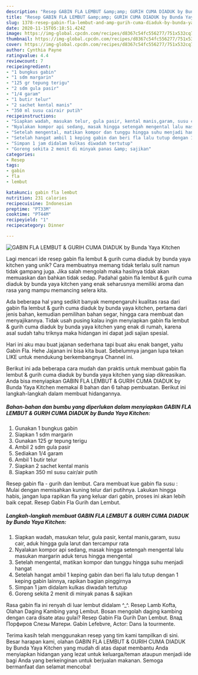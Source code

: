 ```yaml
---
description: "Resep GABIN FLA LEMBUT &amp;amp; GURIH CUMA DIADUK by Bunda Yaya Kitchen Anti Gagal"
title: "Resep GABIN FLA LEMBUT &amp;amp; GURIH CUMA DIADUK by Bunda Yaya Kitchen Anti Gagal"
slug: 1378-resep-gabin-fla-lembut-and-amp-gurih-cuma-diaduk-by-bunda-yaya-kitchen-anti-gagal
date: 2020-11-15T05:18:51.424Z
image: https://img-global.cpcdn.com/recipes/d8367c54fc556277/751x532cq70/gabin-fla-lembut-gurih-cuma-diaduk-by-bunda-yaya-kitchen-foto-resep-utama.jpg
thumbnail: https://img-global.cpcdn.com/recipes/d8367c54fc556277/751x532cq70/gabin-fla-lembut-gurih-cuma-diaduk-by-bunda-yaya-kitchen-foto-resep-utama.jpg
cover: https://img-global.cpcdn.com/recipes/d8367c54fc556277/751x532cq70/gabin-fla-lembut-gurih-cuma-diaduk-by-bunda-yaya-kitchen-foto-resep-utama.jpg
author: Cynthia Payne
ratingvalue: 4.4
reviewcount: 7
recipeingredient:
- "1 bungkus gabin"
- "1 sdm margarin"
- "125 gr tepung terigu"
- "2 sdm gula pasir"
- "1/4 garam"
- "1 butir telur"
- "2 sachet kental manis"
- "350 ml susu cairair putih"
recipeinstructions:
- "Siapkan wadah, masukan telur, gula pasir, kental manis,garam, susu cair, aduk hingga gula larut dan tercampur rata"
- "Nyalakan kompor api sedang, masak hingga setengah mengental lalu masukan margarin aduk terus hingga mengental"
- "Setelah mengental, matikan kompor dan tunggu hingga suhu menjadi hangat"
- "Setelah hangat ambil 1 keping gabin dan beri fla lalu tutup dengan 1 keping gabin lainnya, rapikan bagian pinggirnya"
- "Simpan 1 jam didalam kulkas diwadah tertutup"
- "Goreng sekita 2 menit di minyak panas &amp; sajikan"
categories:
- Resep
tags:
- gabin
- fla
- lembut

katakunci: gabin fla lembut 
nutrition: 231 calories
recipecuisine: Indonesian
preptime: "PT33M"
cooktime: "PT44M"
recipeyield: "1"
recipecategory: Dinner

---
```



![GABIN FLA LEMBUT &amp; GURIH CUMA DIADUK by Bunda Yaya Kitchen](https://img-global.cpcdn.com/recipes/d8367c54fc556277/751x532cq70/gabin-fla-lembut-gurih-cuma-diaduk-by-bunda-yaya-kitchen-foto-resep-utama.jpg)

Lagi mencari ide resep gabin fla lembut &amp; gurih cuma diaduk by bunda yaya kitchen yang unik? Cara membuatnya memang tidak terlalu sulit namun tidak gampang juga. Jika salah mengolah maka hasilnya tidak akan memuaskan dan bahkan tidak sedap. Padahal gabin fla lembut &amp; gurih cuma diaduk by bunda yaya kitchen yang enak seharusnya memiliki aroma dan rasa yang mampu memancing selera kita.

Ada beberapa hal yang sedikit banyak mempengaruhi kualitas rasa dari gabin fla lembut &amp; gurih cuma diaduk by bunda yaya kitchen, pertama dari jenis bahan, kemudian pemilihan bahan segar, hingga cara membuat dan menyajikannya. Tidak usah pusing kalau ingin menyiapkan gabin fla lembut &amp; gurih cuma diaduk by bunda yaya kitchen yang enak di rumah, karena asal sudah tahu triknya maka hidangan ini dapat jadi sajian spesial.

Hari ini aku mau buat jajanan sederhana tapi buat aku enak banget, yaitu Gabin Fla. Hehe Jajanan ini bisa kita buat. Sebelumnya jangan lupa tekan LIKE untuk mendukung berkembangnya Channel ini.


Berikut ini ada beberapa cara mudah dan praktis untuk membuat gabin fla lembut &amp; gurih cuma diaduk by bunda yaya kitchen yang siap dikreasikan. Anda bisa menyiapkan GABIN FLA LEMBUT &amp; GURIH CUMA DIADUK by Bunda Yaya Kitchen memakai 8 bahan dan 6 tahap pembuatan. Berikut ini langkah-langkah dalam membuat hidangannya.

<!--inarticleads1-->

##### Bahan-bahan dan bumbu yang diperlukan dalam menyiapkan GABIN FLA LEMBUT &amp; GURIH CUMA DIADUK by Bunda Yaya Kitchen:

1. Gunakan 1 bungkus gabin
1. Siapkan 1 sdm margarin
1. Gunakan 125 gr tepung terigu
1. Ambil 2 sdm gula pasir
1. Sediakan 1/4 garam
1. Ambil 1 butir telur
1. Siapkan 2 sachet kental manis
1. Siapkan 350 ml susu cair/air putih


Resep gabin fla - gurih dan lembut. Cara membuat kue gabin fla susu : Mulai dengan memisahkan kuning telur dari putihnya. Lakukan hingga habis, jangan lupa rapikan fla yang keluar dari gabin, proses ini akan lebih baik cepat. Resep Gabin Fla Gurih dan Lembut. 

<!--inarticleads2-->

##### Langkah-langkah membuat GABIN FLA LEMBUT &amp; GURIH CUMA DIADUK by Bunda Yaya Kitchen:

1. Siapkan wadah, masukan telur, gula pasir, kental manis,garam, susu cair, aduk hingga gula larut dan tercampur rata
1. Nyalakan kompor api sedang, masak hingga setengah mengental lalu masukan margarin aduk terus hingga mengental
1. Setelah mengental, matikan kompor dan tunggu hingga suhu menjadi hangat
1. Setelah hangat ambil 1 keping gabin dan beri fla lalu tutup dengan 1 keping gabin lainnya, rapikan bagian pinggirnya
1. Simpan 1 jam didalam kulkas diwadah tertutup
1. Goreng sekita 2 menit di minyak panas &amp; sajikan


Rasa gabin fla ini renyah di luar lembut didalam ^_^. Resep Lamb Kofta, Olahan Daging Kambing yang Lembut. Bosan mengolah daging kambing dengan cara disate atau gulai? Resep Gabin Fla Gurih Dan Lembut. Влад Порфиров Слезы Матери. Gabin Lefebvre, Actor: Dans la tourmente. 

Terima kasih telah menggunakan resep yang tim kami tampilkan di sini. Besar harapan kami, olahan GABIN FLA LEMBUT &amp; GURIH CUMA DIADUK by Bunda Yaya Kitchen yang mudah di atas dapat membantu Anda menyiapkan hidangan yang lezat untuk keluarga/teman ataupun menjadi ide bagi Anda yang berkeinginan untuk berjualan makanan. Semoga bermanfaat dan selamat mencoba!
